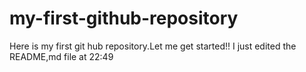 # my-first-github-repository
Here is my first git hub repository.Let me get started!!
I just edited the README,md file at 22:49 
